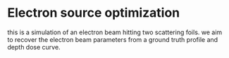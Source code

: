 # Electron source optimization

this is a simulation of an electron beam hitting two scattering foils.
we aim to recover the electron beam parameters from a ground truth profile and depth dose curve.